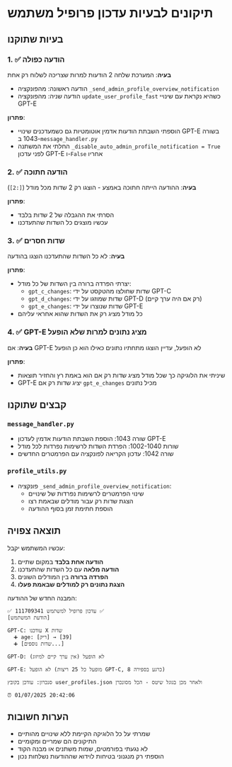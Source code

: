 # תיקונים לבעיות עדכון פרופיל משתמש

## בעיות שתוקנו

### 1. ✅ הודעה כפולה
**בעיה**: המערכת שלחה 2 הודעות למרות שצריכה לשלוח רק אחת
- הודעה ראשונה: מהפונקציה `_send_admin_profile_overview_notification`
- הודעה שניה: מהפונקציה `update_user_profile_fast` כשהיא נקראת עם שינויי GPT-E

**פתרון**: 
- הוספתי השבתת הודעות אדמין אוטומטיות גם כשמעדכנים שינויי GPT-E בשורה 1043 ב-`message_handler.py`
- החלתי את המשתנה `_disable_auto_admin_profile_notification = True` לפני עדכון GPT-E ו-`False` אחריו

### 2. ✅ הודעה חתוכה
**בעיה**: ההודעה הייתה חתוכה באמצע - הוצגו רק 2 שדות מכל מודל (`[:2]`)

**פתרון**: 
- הסרתי את ההגבלה של 2 שדות בלבד
- עכשיו מוצגים כל השדות שהתעדכנו

### 3. ✅ שדות חסרים
**בעיה**: לא כל השדות שהתעדכנו הוצגו בהודעה

**פתרון**: 
- יצרתי הפרדה ברורה בין השדות של כל מודל:
  - `gpt_c_changes`: שדות שחולצו מהטקסט על ידי GPT-C
  - `gpt_d_changes`: שדות שמוזגו על ידי GPT-D (רק אם היה ערך קיים)
  - `gpt_e_changes`: שדות שנוצרו על ידי GPT-E
- כל מודל מציג רק את השדות שהוא אחראי עליהם

### 4. ✅ GPT-E מציג נתונים למרות שלא הופעל
**בעיה**: אם GPT-E לא הופעל, עדיין הוצגו מתחתיו נתונים כאילו הוא כן הופעל

**פתרון**: 
- שיניתי את הלוגיקה כך שכל מודל מציג שדות רק אם הוא באמת רץ והחזיר תוצאות
- GPT-E יציג שדות רק אם `gpt_e_changes` מכיל נתונים

## קבצים שתוקנו

### `message_handler.py`
- שורה 1043: הוספת השבתת הודעות אדמין לעדכון GPT-E
- שורות 1002-1040: הפרדת השדות לרשימות נפרדות לכל מודל
- שורה 1042: עדכון הקריאה לפונקציה עם הפרמטרים החדשים

### `profile_utils.py`
- פונקציה `_send_admin_profile_overview_notification`: 
  - שינוי הפרמטרים לרשימות נפרדות של שינויים
  - הצגת שדות רק עבור מודלים שבאמת רצו
  - הוספת חתימת זמן בסוף ההודעה

## תוצאה צפויה

עכשיו המשתמש יקבל:
1. **הודעה אחת בלבד** במקום שתיים
2. **הודעה מלאה** עם כל השדות שהתעדכנו
3. **הפרדה ברורה** בין המודלים השונים
4. **הצגת נתונים רק למודלים שבאמת פעלו**

המבנה החדש של ההודעה:
```
✅ עדכון פרופיל למשתמש 111709341 ✅
[הודעת המשתמש]

GPT-C: עודכנו X שדות
  ➕ age: [ריק] → [39]
  ➕ [שדות נוספים...]

GPT-D: לא הופעל (אין ערך קיים למיזוג)

GPT-E: לא הופעל (מופעל כל 25 ריצות GPT-C, כרגע בספירה 8)

סנכרון: עודכן בקובץ user_profiles.json ולאחר מכן בגוגל שיטס - הכל מסונכרן

⏰ 01/07/2025 20:42:06
```

## הערות חשובות

- שמרתי על כל הלוגיקה הקיימת ללא שינויים מהותיים
- התיקונים הם שמריים ומקומיים
- לא נגעתי בפורמטים, שמות משתנים או מבנה הקוד
- הוספתי רק מנגנוני בטיחות לוידוא שההודעות נשלחות נכון